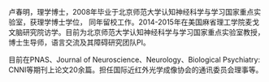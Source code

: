 卢春明，理学博士，2008年毕业于北京师范大学认知神经科学与学习国家重点实验室，获理学博士学位， 同年留校工作。2014-2015年在美国麻省理工学院麦戈文脑研究院访学。目前为北京师范大学认知神经科学与学习国家重点实验室教授，博士生导师，语言交流及其障碍研究团队PI。

目前在PNAS、Journal of Neuroscience、Neurology、Biological Psychiatry: CNNI等期刊上论文20余篇。担任国际近红外光学成像协会的通讯委员会理事等。